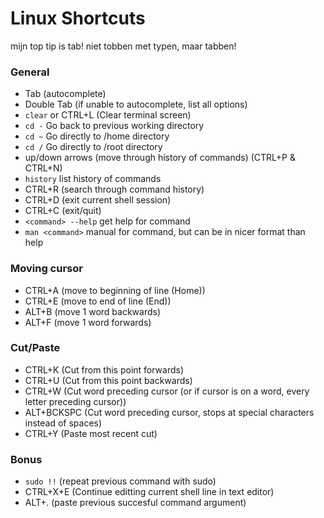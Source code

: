 # Linux Shortcuts

mijn top tip is tab! niet tobben met typen, maar tabben!

### General
- Tab (autocomplete)
- Double Tab (if unable to autocomplete, list all options)
- `clear` or CTRL+L (Clear terminal screen)
- `cd -` Go back to previous working directory
- `cd ~` Go directly to /home directory
- `cd /` Go directly to /root directory
- up/down arrows (move through history of commands) (CTRL+P & CTRL+N)
- `history` list history of commands
- CTRL+R (search through command history)
- CTRL+D (exit current shell session)
- CTRL+C (exit/quit)
- `<command> --help` get help for command
- `man <command>` manual for command, but can be in nicer format than help

### Moving cursor
- CTRL+A (move to beginning of line (Home))
- CTRL+E (move to end of line (End))
- ALT+B (move 1 word backwards)
- ALT+F (move 1 word forwards)  

### Cut/Paste
- CTRL+K (Cut from this point forwards)
- CTRL+U (Cut from this point backwards)
- CTRL+W (Cut word preceding cursor (or if cursor is on a word, every letter preceding cursor))
- ALT+BCKSPC (Cut word preceding cursor, stops at special characters instead of spaces)
- CTRL+Y (Paste most recent cut)

### Bonus
- `sudo !!` (repeat previous command with sudo)
- CTRL+X+E (Continue editting current shell line in text editor)
- ALT+. (paste previous succesful command argument)